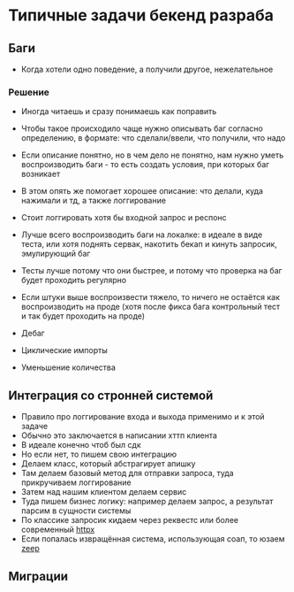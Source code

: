 
# Типичные задачи бекенд разраба
  
## Баги  

- Когда хотели одно поведение, а получили другое, нежелательное  

### Решение

- Иногда читаешь и сразу понимаешь как поправить  
- Чтобы такое происходило чаще нужно описывать баг согласно определению, в формате: что сделали/ввели, что получили, что надо  
- Если описание понятно, но в чем дело не понятно, нам нужно уметь воспроизводить баги - то есть создать условия, при которых баг возникает  
- В этом опять же помогает хорошее описание: что делали, куда нажимали и тд, а также логгирование  
- Стоит логгировать хотя бы входной запрос и респонс  
- Лучше всего воспроизводить баги на локалке: в идеале в виде теста, или хотя поднять сервак, накотить бекап и кинуть запросик, эмулирующий баг  
- Тесты лучше потому что они быстрее, и потому что проверка на баг будет проходить регулярно  
- Если штуки выше воспроизвести тяжело, то ничего не остаётся как воспроизводить на проде (хотя после фикса бага контрольный тест и так будет проходить на проде) 
  
- Дебаг  
- Циклические импорты  
- Уменьшение количества

## Интеграция со стронней системой  

- Правило про логгирование входа и выхода применимо и к этой задаче  
- Обычно это заключается в написании хттп клиента  
- В идеале конечно чтоб был сдк  
- Но если нет, то пишем свою интеграцию  
- Делаем класс, который абстрагирует апишку  
- Там делаем базовый метод для отправки запроса, туда прикручиваем логгирование  
- Затем над нашим клиентом делаем сервис  
- Туда пишем бизнес логику: например делаем запрос, а результат парсим в сущности системы  
- По классике запросик кидаем через реквестс или более современный [httpx](https://www.python-httpx.org/)  
- Если попалась извращённая система, использующая соап, то юзаем [zeep](https://docs.python-zeep.org/en/master/)

## Миграции  
